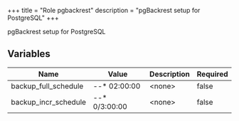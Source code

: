 +++
title = "Role pgbackrest"
description = "pgBackrest setup for PostgreSQL"
+++

pgBackrest setup for PostgreSQL

## Variables

| Name | Value | Description | Required |
| ---- | ----- | ----------- | -------- |
| backup_full_schedule | *-*-* 02:00:00 | &lt;none&gt; | false  |
| backup_incr_schedule | *-*-* 0/3:00:00 | &lt;none&gt; | false  |
